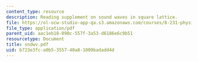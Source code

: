 ```yaml
---
content_type: resource
description: Reading supplement on sound waves in square lattice.
file: https://ol-ocw-studio-app-qa.s3.amazonaws.com/courses/8-231-physics-of-solids-i-fall-2006/b723e3fca0b5355740a81009badadd4d_sndwv.pdf
file_type: application/pdf
parent_uid: aac1eb18-090c-557f-3a53-d6186e6c9b51
resourcetype: Document
title: sndwv.pdf
uid: b723e3fc-a0b5-3557-40a8-1009badadd4d
---
```

